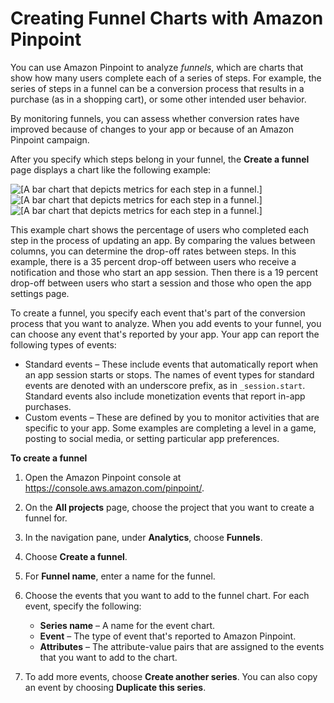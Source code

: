 # Creating Funnel Charts with Amazon Pinpoint<a name="analytics-funnels"></a>

You can use Amazon Pinpoint to analyze *funnels*, which are charts that show how many users complete each of a series of steps\. For example, the series of steps in a funnel can be a conversion process that results in a purchase \(as in a shopping cart\), or some other intended user behavior\.

By monitoring funnels, you can assess whether conversion rates have improved because of changes to your app or because of an Amazon Pinpoint campaign\.

After you specify which steps belong in your funnel, the **Create a funnel** page displays a chart like the following example:

![\[A bar chart that depicts metrics for each step in a funnel.\]](http://docs.aws.amazon.com/pinpoint/latest/userguide/images/funnel.png)![\[A bar chart that depicts metrics for each step in a funnel.\]](http://docs.aws.amazon.com/pinpoint/latest/userguide/)![\[A bar chart that depicts metrics for each step in a funnel.\]](http://docs.aws.amazon.com/pinpoint/latest/userguide/)

This example chart shows the percentage of users who completed each step in the process of updating an app\. By comparing the values between columns, you can determine the drop\-off rates between steps\. In this example, there is a 35 percent drop\-off between users who receive a notification and those who start an app session\. Then there is a 19 percent drop\-off between users who start a session and those who open the app settings page\.

To create a funnel, you specify each event that's part of the conversion process that you want to analyze\. When you add events to your funnel, you can choose any event that's reported by your app\. Your app can report the following types of events: 
+ Standard events – These include events that automatically report when an app session starts or stops\. The names of event types for standard events are denoted with an underscore prefix, as in `_session.start`\. Standard events also include monetization events that report in\-app purchases\.
+ Custom events – These are defined by you to monitor activities that are specific to your app\. Some examples are completing a level in a game, posting to social media, or setting particular app preferences\.

**To create a funnel**

1. Open the Amazon Pinpoint console at [https://console\.aws\.amazon\.com/pinpoint/](https://console.aws.amazon.com/pinpoint/)\.

1. On the **All projects** page, choose the project that you want to create a funnel for\.

1. In the navigation pane, under **Analytics**, choose **Funnels**\.

1. Choose **Create a funnel**\.

1. For **Funnel name**, enter a name for the funnel\.

1. Choose the events that you want to add to the funnel chart\. For each event, specify the following:
   + **Series name** – A name for the event chart\.
   + **Event** – The type of event that's reported to Amazon Pinpoint\.
   + **Attributes** – The attribute\-value pairs that are assigned to the events that you want to add to the chart\.

1. To add more events, choose **Create another series**\. You can also copy an event by choosing **Duplicate this series**\.